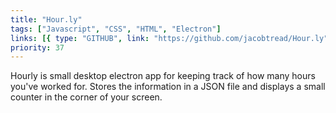 ```yaml
---
title: "Hour.ly"
tags: ["Javascript", "CSS", "HTML", "Electron"]
links: [{ type: "GITHUB", link: "https://github.com/jacobtread/Hour.ly" }]
priority: 37
---
```


Hourly is small desktop electron app for keeping track of how many hours you've worked for.
Stores the information in a JSON file and displays a small counter in the corner of your screen.
